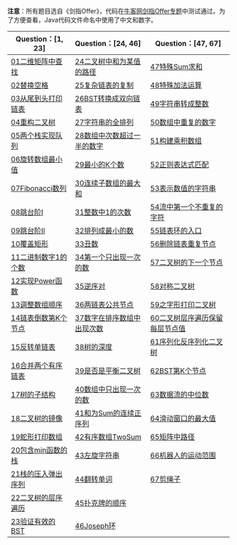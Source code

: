 **注意**：所有题目选自《剑指Offer》，代码在[牛客网剑指Offer专题](https://www.nowcoder.com/ta/coding-interviews)中测试通过。为了方便查看，Java代码文件命名中使用了中文和数字。


| Question：[1, 23]                                            | Question：[24, 46]                                           | Question：[47, 67]                                           |
| ------------------------------------------------------------ | :----------------------------------------------------------- | ------------------------------------------------------------ |
| [01二维矩阵中查找](https://github.com/tanglei302wqy/notes/blob/master/%E5%89%91%E6%8C%87Offer/src/Q01%E4%BA%8C%E7%BB%B4%E7%9F%A9%E9%98%B5%E4%B8%AD%E6%9F%A5%E6%89%BE.java) | [24二叉树中和为某值的路径](https://github.com/tanglei302wqy/notes/blob/master/%E5%89%91%E6%8C%87Offer/src/Q24%E4%BA%8C%E5%8F%89%E6%A0%91%E4%B8%AD%E5%92%8C%E4%B8%BA%E6%9F%90%E5%80%BC%E7%9A%84%E8%B7%AF%E5%BE%84.java) | [47特殊Sum求和](https://github.com/tanglei302wqy/notes/blob/master/%E5%89%91%E6%8C%87Offer/src/Q47%E7%89%B9%E6%AE%8ASum%E6%B1%82%E5%92%8C.java) |
| [02替换空格](https://github.com/tanglei302wqy/notes/blob/master/%E5%89%91%E6%8C%87Offer/src/Q02%E6%9B%BF%E6%8D%A2%E7%A9%BA%E6%A0%BC.java) | [25复杂链表的复制](https://github.com/tanglei302wqy/notes/blob/master/%E5%89%91%E6%8C%87Offer/src/Q25%E5%A4%8D%E6%9D%82%E9%93%BE%E8%A1%A8%E7%9A%84%E5%A4%8D%E5%88%B6.java) | [48特殊加法运算](https://github.com/tanglei302wqy/notes/blob/master/%E5%89%91%E6%8C%87Offer/src/Q48%E7%89%B9%E6%AE%8A%E5%8A%A0%E6%B3%95%E8%BF%90%E7%AE%97.java) |
| [03从尾到头打印链表](https://github.com/tanglei302wqy/notes/blob/master/%E5%89%91%E6%8C%87Offer/src/Q03%E4%BB%8E%E5%B0%BE%E5%88%B0%E5%A4%B4%E6%89%93%E5%8D%B0%E9%93%BE%E8%A1%A8.java) | [26BST转换成双向链表](https://github.com/tanglei302wqy/notes/blob/master/%E5%89%91%E6%8C%87Offer/src/Q26BST%E8%BD%AC%E6%8D%A2%E6%88%90%E5%8F%8C%E5%90%91%E9%93%BE%E8%A1%A8.java) | [49字符串转成整数](https://github.com/tanglei302wqy/notes/blob/master/%E5%89%91%E6%8C%87Offer/src/Q49%E5%AD%97%E7%AC%A6%E4%B8%B2%E8%BD%AC%E6%88%90%E6%95%B4%E6%95%B0.java) |
| [04重构二叉树](https://github.com/tanglei302wqy/notes/blob/master/%E5%89%91%E6%8C%87Offer/src/Q04%E9%87%8D%E6%9E%84%E4%BA%8C%E5%8F%89%E6%A0%91.java) | [27字符串的全排列](https://github.com/tanglei302wqy/notes/blob/master/%E5%89%91%E6%8C%87Offer/src/Q27%E5%AD%97%E7%AC%A6%E4%B8%B2%E7%9A%84%E5%85%A8%E6%8E%92%E5%88%97.java) | [50数组中重复的数字](https://github.com/tanglei302wqy/notes/blob/master/%E5%89%91%E6%8C%87Offer/src/Q50%E6%95%B0%E7%BB%84%E4%B8%AD%E9%87%8D%E5%A4%8D%E7%9A%84%E6%95%B0%E5%AD%97.java) |
| [05两个栈实现队列](https://github.com/tanglei302wqy/notes/blob/master/%E5%89%91%E6%8C%87Offer/src/Q05%E4%B8%A4%E4%B8%AA%E6%A0%88%E5%AE%9E%E7%8E%B0%E9%98%9F%E5%88%97.java) | [28数组中次数超过一半的数字](https://github.com/tanglei302wqy/notes/blob/master/%E5%89%91%E6%8C%87Offer/src/Q28%E6%95%B0%E7%BB%84%E4%B8%AD%E6%AC%A1%E6%95%B0%E8%B6%85%E8%BF%87%E4%B8%80%E5%8D%8A%E7%9A%84%E6%95%B0%E5%AD%97.java) | [51构建乘积数组](https://github.com/tanglei302wqy/notes/blob/master/%E5%89%91%E6%8C%87Offer/src/Q51%E6%9E%84%E5%BB%BA%E4%B9%98%E7%A7%AF%E6%95%B0%E7%BB%84.java) |
| [06旋转数组最小值](https://github.com/tanglei302wqy/notes/blob/master/%E5%89%91%E6%8C%87Offer/src/Q06%E6%97%8B%E8%BD%AC%E6%95%B0%E7%BB%84%E6%9C%80%E5%B0%8F%E5%80%BC.java) | [29最小的K个数](https://github.com/tanglei302wqy/notes/blob/master/%E5%89%91%E6%8C%87Offer/src/Q29%E6%9C%80%E5%B0%8F%E7%9A%84K%E4%B8%AA%E6%95%B0.java) | [52正则表达式匹配](https://github.com/tanglei302wqy/notes/blob/master/%E5%89%91%E6%8C%87Offer/src/Q52%E6%AD%A3%E5%88%99%E8%A1%A8%E8%BE%BE%E5%BC%8F%E5%8C%B9%E9%85%8D.java) |
| [07Fibonacci数列](https://github.com/tanglei302wqy/notes/blob/master/%E5%89%91%E6%8C%87Offer/src/Q07Fibonacci%E6%95%B0%E5%88%97.java) | [30连续子数组的最大和](https://github.com/tanglei302wqy/notes/blob/master/%E5%89%91%E6%8C%87Offer/src/Q30%E8%BF%9E%E7%BB%AD%E5%AD%90%E6%95%B0%E7%BB%84%E7%9A%84%E6%9C%80%E5%A4%A7%E5%92%8C.java) | [53表示数值的字符串](https://github.com/tanglei302wqy/notes/blob/master/%E5%89%91%E6%8C%87Offer/src/Q53%E8%A1%A8%E7%A4%BA%E6%95%B0%E5%80%BC%E7%9A%84%E5%AD%97%E7%AC%A6%E4%B8%B2.java) |
| [08跳台阶I](https://github.com/tanglei302wqy/notes/blob/master/%E5%89%91%E6%8C%87Offer/src/Q08%E8%B7%B3%E5%8F%B0%E9%98%B6I.java) | [31整数中1的次数](https://github.com/tanglei302wqy/notes/blob/master/%E5%89%91%E6%8C%87Offer/src/Q31%E6%95%B4%E6%95%B0%E4%B8%AD1%E7%9A%84%E6%AC%A1%E6%95%B0.java) | [54流中第一个不重复的字符](https://github.com/tanglei302wqy/notes/blob/master/%E5%89%91%E6%8C%87Offer/src/Q54%E6%B5%81%E4%B8%AD%E7%AC%AC%E4%B8%80%E4%B8%AA%E4%B8%8D%E9%87%8D%E5%A4%8D%E7%9A%84%E5%AD%97%E7%AC%A6.java) |
| [09跳台阶II](https://github.com/tanglei302wqy/notes/blob/master/%E5%89%91%E6%8C%87Offer/src/Q09%E8%B7%B3%E5%8F%B0%E9%98%B6II.java) | [32排列成最小的数](https://github.com/tanglei302wqy/notes/blob/master/%E5%89%91%E6%8C%87Offer/src/Q32%E6%8E%92%E5%88%97%E6%88%90%E6%9C%80%E5%B0%8F%E7%9A%84%E6%95%B0.java) | [55链表环的入口](https://github.com/tanglei302wqy/notes/blob/master/%E5%89%91%E6%8C%87Offer/src/Q55%E9%93%BE%E8%A1%A8%E7%8E%AF%E7%9A%84%E5%85%A5%E5%8F%A3.java) |
| [10覆盖矩形](https://github.com/tanglei302wqy/notes/blob/master/%E5%89%91%E6%8C%87Offer/src/Q10%E8%A6%86%E7%9B%96%E7%9F%A9%E5%BD%A2.java) | [33丑数](https://github.com/tanglei302wqy/notes/blob/master/%E5%89%91%E6%8C%87Offer/src/Q33%E4%B8%91%E6%95%B0.java) | [56删除链表重复节点](https://github.com/tanglei302wqy/notes/blob/master/%E5%89%91%E6%8C%87Offer/src/Q56%E5%88%A0%E9%99%A4%E9%93%BE%E8%A1%A8%E9%87%8D%E5%A4%8D%E8%8A%82%E7%82%B9.java) |
| [11二进制数字1的个数](https://github.com/tanglei302wqy/notes/blob/master/%E5%89%91%E6%8C%87Offer/src/Q11%E4%BA%8C%E8%BF%9B%E5%88%B6%E6%95%B0%E5%AD%971%E7%9A%84%E4%B8%AA%E6%95%B0.java) | [34第一个只出现一次的数](https://github.com/tanglei302wqy/notes/blob/master/%E5%89%91%E6%8C%87Offer/src/Q34%E7%AC%AC%E4%B8%80%E4%B8%AA%E5%8F%AA%E5%87%BA%E7%8E%B0%E4%B8%80%E6%AC%A1%E7%9A%84%E6%95%B0.java) | [57二叉树的下一个节点](https://github.com/tanglei302wqy/notes/blob/master/%E5%89%91%E6%8C%87Offer/src/Q57%E4%BA%8C%E5%8F%89%E6%A0%91%E7%9A%84%E4%B8%8B%E4%B8%80%E4%B8%AA%E8%8A%82%E7%82%B9.java) |
| [12实现Power函数](https://github.com/tanglei302wqy/notes/blob/master/%E5%89%91%E6%8C%87Offer/src/Q12%E5%AE%9E%E7%8E%B0Power%E5%87%BD%E6%95%B0.java) | [35逆序对](https://github.com/tanglei302wqy/notes/blob/master/%E5%89%91%E6%8C%87Offer/src/Q35%E9%80%86%E5%BA%8F%E5%AF%B9.java) | [58对称二叉树](https://github.com/tanglei302wqy/notes/blob/master/%E5%89%91%E6%8C%87Offer/src/Q58%E5%AF%B9%E7%A7%B0%E4%BA%8C%E5%8F%89%E6%A0%91.java) |
| [13调整数组顺序](https://github.com/tanglei302wqy/notes/blob/master/%E5%89%91%E6%8C%87Offer/src/Q13%E8%B0%83%E6%95%B4%E6%95%B0%E7%BB%84%E9%A1%BA%E5%BA%8F.java) | [36两链表公共节点](https://github.com/tanglei302wqy/notes/blob/master/%E5%89%91%E6%8C%87Offer/src/Q36%E4%B8%A4%E9%93%BE%E8%A1%A8%E5%85%AC%E5%85%B1%E8%8A%82%E7%82%B9.java) | [59之字形打印二叉树](https://github.com/tanglei302wqy/notes/blob/master/%E5%89%91%E6%8C%87Offer/src/Q59%E4%B9%8B%E5%AD%97%E5%BD%A2%E6%89%93%E5%8D%B0%E4%BA%8C%E5%8F%89%E6%A0%91.java) |
| [14链表倒数第K个节点](https://github.com/tanglei302wqy/notes/blob/master/%E5%89%91%E6%8C%87Offer/src/Q14%E9%93%BE%E8%A1%A8%E5%80%92%E6%95%B0%E7%AC%ACK%E4%B8%AA%E8%8A%82%E7%82%B9.java) | [37数字在排序数组中出现次数](https://github.com/tanglei302wqy/notes/blob/master/%E5%89%91%E6%8C%87Offer/src/Q37%E6%95%B0%E5%AD%97%E5%9C%A8%E6%8E%92%E5%BA%8F%E6%95%B0%E7%BB%84%E4%B8%AD%E5%87%BA%E7%8E%B0%E6%AC%A1%E6%95%B0.java) | [60二叉树层序遍历保留每层节点值](https://github.com/tanglei302wqy/notes/blob/master/%E5%89%91%E6%8C%87Offer/src/Q60%E4%BA%8C%E5%8F%89%E6%A0%91%E5%B1%82%E5%BA%8F%E9%81%8D%E5%8E%86%E4%BF%9D%E7%95%99%E6%AF%8F%E5%B1%82%E8%8A%82%E7%82%B9%E5%80%BC.java) |
| [15反转单链表](https://github.com/tanglei302wqy/notes/blob/master/%E5%89%91%E6%8C%87Offer/src/Q15%E5%8F%8D%E8%BD%AC%E5%8D%95%E9%93%BE%E8%A1%A8.java) | [38树的深度](https://github.com/tanglei302wqy/notes/blob/master/%E5%89%91%E6%8C%87Offer/src/Q38%E6%A0%91%E7%9A%84%E6%B7%B1%E5%BA%A6.java) | [61序列化反序列化二叉树](https://github.com/tanglei302wqy/notes/blob/master/%E5%89%91%E6%8C%87Offer/src/Q61%E5%BA%8F%E5%88%97%E5%8C%96%E5%8F%8D%E5%BA%8F%E5%88%97%E5%8C%96%E4%BA%8C%E5%8F%89%E6%A0%91.java) |
| [16合并两个有序链表](https://github.com/tanglei302wqy/notes/blob/master/%E5%89%91%E6%8C%87Offer/src/Q16%E5%90%88%E5%B9%B6%E4%B8%A4%E4%B8%AA%E6%9C%89%E5%BA%8F%E9%93%BE%E8%A1%A8.java) | [39是否是平衡二叉树](https://github.com/tanglei302wqy/notes/blob/master/%E5%89%91%E6%8C%87Offer/src/Q39%E6%98%AF%E5%90%A6%E6%98%AF%E5%B9%B3%E8%A1%A1%E4%BA%8C%E5%8F%89%E6%A0%91.java) | [62BST第K个节点](https://github.com/tanglei302wqy/notes/blob/master/%E5%89%91%E6%8C%87Offer/src/Q62BST%E7%AC%ACK%E4%B8%AA%E8%8A%82%E7%82%B9.java) |
| [17树的子结构](https://github.com/tanglei302wqy/notes/blob/master/%E5%89%91%E6%8C%87Offer/src/Q17%E6%A0%91%E7%9A%84%E5%AD%90%E7%BB%93%E6%9E%84.java) | [40数组中只出现一次的数](https://github.com/tanglei302wqy/notes/blob/master/%E5%89%91%E6%8C%87Offer/src/Q40%E6%95%B0%E7%BB%84%E4%B8%AD%E5%8F%AA%E5%87%BA%E7%8E%B0%E4%B8%80%E6%AC%A1%E7%9A%84%E6%95%B0.java) | [63数据流的中位数](https://github.com/tanglei302wqy/notes/blob/master/%E5%89%91%E6%8C%87Offer/src/Q63%E6%95%B0%E6%8D%AE%E6%B5%81%E7%9A%84%E4%B8%AD%E4%BD%8D%E6%95%B0.java) |
| [18二叉树的镜像](https://github.com/tanglei302wqy/notes/blob/master/%E5%89%91%E6%8C%87Offer/src/Q18%E4%BA%8C%E5%8F%89%E6%A0%91%E7%9A%84%E9%95%9C%E5%83%8F.java) | [41和为Sum的连续正序列](https://github.com/tanglei302wqy/notes/blob/master/%E5%89%91%E6%8C%87Offer/src/Q41%E5%92%8C%E4%B8%BASum%E7%9A%84%E8%BF%9E%E7%BB%AD%E6%AD%A3%E5%BA%8F%E5%88%97.java) | [64滑动窗口的最大值](https://github.com/tanglei302wqy/notes/blob/master/%E5%89%91%E6%8C%87Offer/src/Q64%E6%BB%91%E5%8A%A8%E7%AA%97%E5%8F%A3%E7%9A%84%E6%9C%80%E5%A4%A7%E5%80%BC.java) |
| [19蛇形打印数组](https://github.com/tanglei302wqy/notes/blob/master/%E5%89%91%E6%8C%87Offer/src/Q19%E8%9B%87%E5%BD%A2%E6%89%93%E5%8D%B0%E6%95%B0%E7%BB%84.java) | [42有序数组TwoSum](https://github.com/tanglei302wqy/notes/blob/master/%E5%89%91%E6%8C%87Offer/src/Q42%E6%9C%89%E5%BA%8F%E6%95%B0%E7%BB%84TwoSum.java) | [65矩阵中路径](https://github.com/tanglei302wqy/notes/blob/master/%E5%89%91%E6%8C%87Offer/src/Q65%E7%9F%A9%E9%98%B5%E4%B8%AD%E8%B7%AF%E5%BE%84.java) |
| [20包含min函数的栈](https://github.com/tanglei302wqy/notes/blob/master/%E5%89%91%E6%8C%87Offer/src/Q20%E5%8C%85%E5%90%ABmin%E5%87%BD%E6%95%B0%E7%9A%84%E6%A0%88.java) | [43左旋字符串](https://github.com/tanglei302wqy/notes/blob/master/%E5%89%91%E6%8C%87Offer/src/Q43%E5%B7%A6%E6%97%8B%E5%AD%97%E7%AC%A6%E4%B8%B2.java) | [66机器人的运动范围](https://github.com/tanglei302wqy/notes/blob/master/%E5%89%91%E6%8C%87Offer/src/Q66%E6%9C%BA%E5%99%A8%E4%BA%BA%E7%9A%84%E8%BF%90%E5%8A%A8%E8%8C%83%E5%9B%B4.java) |
| [21栈的压入弹出序列](https://github.com/tanglei302wqy/notes/blob/master/%E5%89%91%E6%8C%87Offer/src/Q21%E6%A0%88%E7%9A%84%E5%8E%8B%E5%85%A5%E5%BC%B9%E5%87%BA%E5%BA%8F%E5%88%97.java) | [44翻转单词](https://github.com/tanglei302wqy/notes/blob/master/%E5%89%91%E6%8C%87Offer/src/Q44%E7%BF%BB%E8%BD%AC%E5%8D%95%E8%AF%8D.java) | [67剪绳子](https://github.com/tanglei302wqy/notes/blob/master/%E5%89%91%E6%8C%87Offer/src/Q67%E5%89%AA%E7%BB%B3%E5%AD%90.java) |
| [22二叉树的层序遍历](https://github.com/tanglei302wqy/notes/blob/master/%E5%89%91%E6%8C%87Offer/src/Q22%E4%BA%8C%E5%8F%89%E6%A0%91%E7%9A%84%E5%B1%82%E5%BA%8F%E9%81%8D%E5%8E%86.java) | [45扑克牌的顺序](https://github.com/tanglei302wqy/notes/blob/master/%E5%89%91%E6%8C%87Offer/src/Q45%E6%89%91%E5%85%8B%E7%89%8C%E7%9A%84%E9%A1%BA%E5%BA%8F.java) |                                                              |
| [23验证有效的BST](https://github.com/tanglei302wqy/notes/blob/master/%E5%89%91%E6%8C%87Offer/src/Q23%E9%AA%8C%E8%AF%81%E6%9C%89%E6%95%88%E7%9A%84BST.java) | [46Joseph环](https://github.com/tanglei302wqy/notes/blob/master/%E5%89%91%E6%8C%87Offer/src/Q46Joseph%E7%8E%AF.java) |                                                              |

